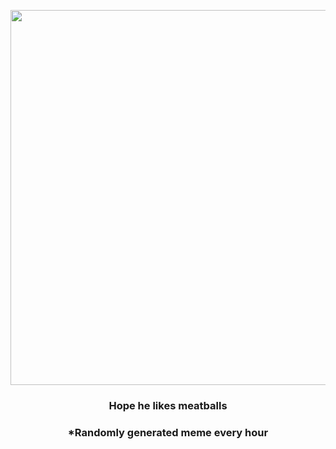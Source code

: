 <p align="center">
        <img src="https://i.redd.it/szhtw90u1lq81.gif" width="600" height="600">
        </p>
        <h3 align="center">Hope he likes meatballs</h3>
        <h3 align="center">*Randomly generated meme every hour</h3>
    